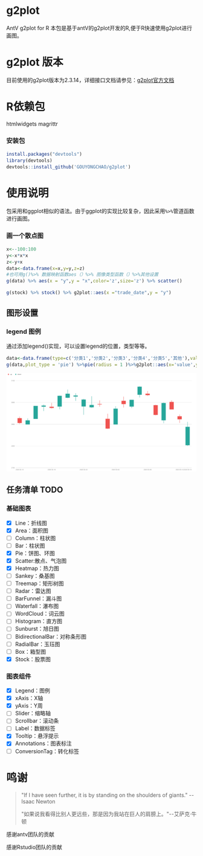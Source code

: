 # g2plot

AntV g2plot for R 本包是基于antV的g2plot开发的R,便于R快速使用g2plot进行画图。

# g2plot 版本

目前使用的g2plot版本为2.3.14，详细接口文档请参见：[g2plot官方文档](https://g2plot.antv.vision/zh/docs/manual/introduction)    

# R依赖包

htmlwidgets magrittr

### 安装包

``` r
install.packages("devtools")
library(devtools)
devtools::install_github('GOUYONGCHAO/g2plot')
```

# 使用说明

包采用和ggplot相似的语法。由于ggplot的实现比较复杂，因此采用`%>%`管道函数进行画图。

### 画一个散点图

``` r
x<--100:100
y<-x*x*x
z<-y+x
data<-data.frame(x=x,y=y,z=z)
#也可用g()%>% 数据映射函数aes（）%>% 图像类型函数（）%>%其他设置
g(data) %>% aes(x = "y",y = "x",color='z',size='z') %>% scatter()
```
```r
g(stock) %>% stock() %>% g2plot::aes(x ="trade_date",y = "y")
```
## 图形设置
### legend 图例
通过添加legend()实现，可以设置legend的位置，类型等等。
```r
data<-data.frame(type=c('分类1','分类2','分类3','分类4','分类5','其他'),value=c(1:6))
g(data,plot_type = 'pie') %>%pie(radius = 1 )%>%g2plot::aes(x='value',y='value',color = 'type') %>%legend(position = 'left',layout = 'vertical')
```

![image](https://github.com/GOUYONGCHAO/g2plot/blob/master/public/image/stock.png)

## 任务清单 TODO
### 基础图表
- [x] Line：折线图
- [x] Area：面积图
- [ ] Column：柱状图
- [ ] Bar：柱状图
- [x] Pie：饼图、环图
- [x] Scatter:散点、气泡图
- [x] Heatmap：热力图
- [ ] Sankey：桑基图
- [ ] Treemap：矩形树图
- [ ] Radar：雷达图
- [ ] BarFunnel：漏斗图
- [ ] Waterfall：瀑布图
- [ ] WordCloud：词云图
- [ ] Histogram：直方图
- [ ] Sunburst：旭日图
- [ ] BidirectionalBar：对称条形图
- [ ] RadialBar：玉珏图
- [ ] Box：箱型图
- [x] Stock：股票图
### 图表组件
- [x] Legend：图例
- [x] xAxis：X轴
- [x] yAxis：Y周
- [ ] Slider：缩略轴
- [ ] Scrollbar：滚动条
- [ ] Label：数据标签
- [x] Tooltip：悬浮提示
- [x] Annotations：图表标注
- [ ] ConversionTag：转化标签

# 鸣谢
> "If I have seen further, it is by standing on the shoulders of giants." --Isaac Newton
> 
> "如果说我看得比别人更远些，那是因为我站在巨人的肩膀上。"--艾萨克·牛顿
> 

感谢antv团队的贡献

感谢Rstudio团队的贡献
